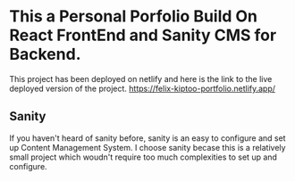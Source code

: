 # This a Personal Porfolio Build On React FrontEnd and Sanity CMS for Backend.
This project has been deployed on netlify and here is the link to the live deployed version of the project. https://felix-kiptoo-portfolio.netlify.app/


## Sanity
If you haven't heard of sanity before, sanity is an easy to configure and set up Content Management System. I choose sanity becase this is a relatively small project which woudn't require too much complexities to set up and configure.


